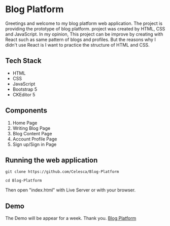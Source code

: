 # Blog Platform
Greetings and welcome to my blog platform web application. The project is providing the prototype of blog platform.
project was created by HTML, CSS and JavaScript. 
In my opinion, This project can be improve by creating with React such as same pattern of blogs and profiles.
But the reasons why I didn't use React is I want to practice the structure of HTML and CSS.

## Tech Stack
- HTML
- CSS
- JavaScript
- Bootstrap 5
- CKEditor 5

## Components
1. Home Page
2. Writing Blog Page
3. Blog Content Page
4. Account Profile Page
5. Sign up/Sign in Page

## Running the web application
```
git clone https://github.com/Celesca/Blog-Platform

cd Blog-Platform
```
Then open "index.html" with Live Server or with your browser.

## Demo
The Demo will be appear for a week. Thank you.
[Blog Platform](https://folk-sawit.netlify.app/)
